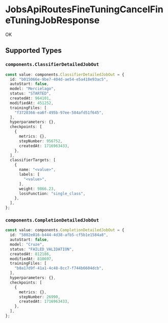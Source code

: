# JobsApiRoutesFineTuningCancelFineTuningJobResponse

OK


## Supported Types

### `components.ClassifierDetailedJobOut`

```typescript
const value: components.ClassifierDetailedJobOut = {
  id: "b015066e-9be7-404d-ae54-e5a418e93ac5",
  autoStart: false,
  model: "Mercielago",
  status: "STARTED",
  createdAt: 964101,
  modifiedAt: 451252,
  trainingFiles: [
    "f3720366-ea6f-495b-97ee-584afd51f645",
  ],
  hyperparameters: {},
  checkpoints: [
    {
      metrics: {},
      stepNumber: 956752,
      createdAt: 1716963433,
    },
  ],
  classifierTargets: [
    {
      name: "<value>",
      labels: [
        "<value>",
      ],
      weight: 9866.23,
      lossFunction: "single_class",
    },
  ],
};
```

### `components.CompletionDetailedJobOut`

```typescript
const value: components.CompletionDetailedJobOut = {
  id: "5802e016-b444-4d38-afb5-cf5b1e1584a8",
  autoStart: false,
  model: "Cruze",
  status: "FAILED_VALIDATION",
  createdAt: 812186,
  modifiedAt: 810697,
  trainingFiles: [
    "b8a17d9f-41a1-4c48-8cc7-f744b6604dcb",
  ],
  hyperparameters: {},
  checkpoints: [
    {
      metrics: {},
      stepNumber: 26990,
      createdAt: 1716963433,
    },
  ],
};
```

